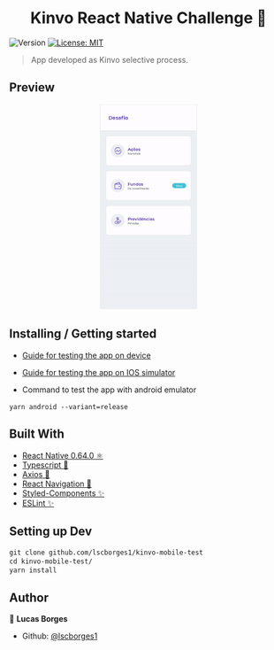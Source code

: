<h1 align="center">Kinvo React Native Challenge 📱</h1>
<p>
  <img alt="Version" src="https://img.shields.io/badge/version-0.0.1-blue.svg?cacheSeconds=2592000" />
  <a href="#" target="_blank">
    <img alt="License: MIT" src="https://img.shields.io/badge/License-MIT-yellow.svg" />
  </a>
</p>

> App developed as Kinvo selective process.

## Preview

<p align="center">
  <img src=".github/appGif.gif" width=35% height=35%/>
</p>
  
  

## Installing / Getting started
* <a href="https://reactnative.dev/docs/running-on-device"> Guide for testing the app on device</a>
* <a href="https://reactnative.dev/docs/running-on-simulator-ios"> Guide for testing the app on IOS simulator</a>

* Command to test the app with android emulator 
```shell
yarn android --variant=release
```

## Built With

* <a href="https://reactnative.dev//">React Native 0.64.0 ⚛️</a>
* <a href="https://www.typescriptlang.org/">Typescript :blue_book:</a>
* <a href="https://github.com/axios/axios">Axios 🔧</a>
* <a href="https://reactnavigation.org/">React Navigation 🔧</a>
* <a href="https://styled-components.com/">Styled-Components ✨</a>
* <a href="https://www.typescriptlang.org/">ESLint ✨</a>

## Setting up Dev
```shell
git clone github.com/lscborges1/kinvo-mobile-test
cd kinvo-mobile-test/
yarn install
```

## Author

👤 **Lucas Borges**

* Github: [@lscborges1](https://github.com/lscborges1)


